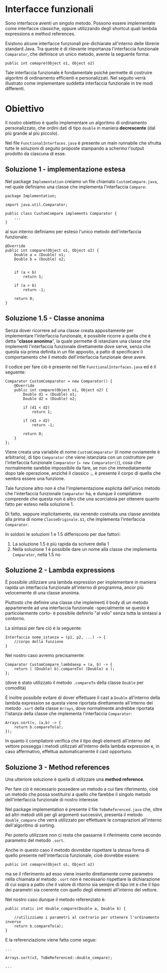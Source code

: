 # Interfacce funzionali

Sono interfacce aventi un singolo metodo. Possono essere implementate come interfacce classiche, oppure utilizzando degli shortcut quali lambda expressions e method references.

Esistono alcune interfacce funzionali pre-dichiarate all'interno delle librerie standard Java. Tra queste è di rilevante importanza l'interfaccia funzionale `Comparator`, che definisce un unico metodo, avente la seguente forma:

`public int comapre(Object o1, Object o2)`


Tale interfaccia funzionale è fondamentale poiché permette di costruire algoritmi di ordinamento efficienti e personalizzati. Nel seguito verrà illustrato come implementare suddetta interfaccia funzionale in tre modi differenti.


# Obiettivo

Il nostro obiettivo è quello implementare un algoritmo di ordinamento personalizzato, che ordini dati di tipo `double` in maniera **decrescente** (dal più grande al più piccolo).

Nel file `FunctionalInterfaces.java` è presente un main runnabile che sfrutta tutte le soluzioni di seguito proposte stampando a schermo l'output prodotto da ciascuna di esse.


## Soluzione 1 - implementazione estesa

Nel package `Implementation` creiamo un file chiamato `CustomCompare.java`, nel quale definiamo una classe che implementa l'interfaccia `Compare`:

```
package Implementation;

import java.util.Comparator;

public class CustomCompare implements Comparator {
    ...
}
```

al suo interno definiamo per esteso l'unico metodo dell'interfaccia funzionale:
```
@Override
public int compare(Object o1, Object o2) {
    Double a = (Double) o1;
    Double b = (Double) o2;


    if (a < b)
        return 1;
    
    if (a > b)
        return -1;

    return 0;
}
```


## Soluzione 1.5 - Classe anonima

Senza dover ricorrere ad una classe creata appositamente per implementare l'interfaccia funzionale, è possibile ricorre a quella che è detta "**classe anonima**", la quale permette di istanziare una classe che implementi l'interfaccia funzionale direttamente dove serve, senza che questa sia prima definita in un file apposito, a patto di specificare il comportamento che il metodo dell'interfaccia funzionale deve avere.

Il codice per fare ciò è presente nel file `FunctionalInterfaces.java` ed è il seguente:

```
Comparator CustomComparator = new Comparator() {
    @Override
    public int compare(Object o1, Object o2) {
        Double d1 = (Double) o1;
        Double d2 = (Double) o2;

        if (d1 < d2)
            return 1;

        if (d1 > d2)
            return -1;

        return 0;
    }
};
```

Viene creata una variabile di nome `CustomComparator` (il nome ovviamente è arbitrario), di tipo `Comparator` che viene istanziata con un costruttore per l'interfaccia funzionale `Comparator` (`= new Comparator()`), cosa che normalmente sarebbe impossibile da fare, se non che immediatamente dopo tale operazione, anziché il classico `;`, è presente il corpo di quella che sembra essere una funzione.

Tale funzione altro non è che l'implementazione esplicita dell'unico metodo che l'interfaccia funzionale `Comparator` ha, e dunque il compilatore comprende che questa non è altro che una scorciatoia per ottenere quanto fatto per esteso nella soluzione 1.

Di fatto, seppure implicitamente, sta venendo costruita una classe annidata alla prima di nome `ClasseOriginale.$1`, che implementa l'interfaccia `Comparator`.

In soldoni le soluzioni 1 e 1.5 differiscono per due fattori:
1) La soluzione 1.5 è più rapida da scrivere della 1
2) Nella soluzione 1 è possibile dare un nome alla classe che implementa `Comparator`, nella 1.5 no


## Soluzione 2 - Lambda expressions

È possibile utilizzare una lambda expression per implementare in maniera rapida un interfaccia funzionale all'interno di programma, ancor più velocemente di una classe anonima.

Piuttosto che definire una classe che implementi il body di un metodo appartenente ad una interfaccia funzionale -specialmente se questo è particolarmente corto- è possibile definirlo "al volo" senza tutta la sintassi a contorno.


La sintassi per fare ciò è la seguente:

```
Interfaccia nome_istanza = (p1, p2, ...) -> {
    //corpo della funzione
}
```

Nel nostro caso avremo precisamente:

```
Comparator CustomCompare_lambdaexp = (a, b) -> {
    return ( (Double) b).compareTo( (Double) a );
};
```

(dove è stato utilizzato il metodo `.compareTo` della classe `Double` per comodità)

È inoltre possibile evitare di dover effettuare il cast a `Double` all'interno della lambda expression se questa viene riportata direttamente all'interno del metodo `.sort` della classe `Arrays`, dove normalmente andrebbe riportata l'istanza della classe che implementa l'interfaccia `Comparator`:

```
Arrays.sort(v, (a,b) -> {
    return b.compareTo(a);
});
```

In quanto il compilatore verifica che il tipo degli elementi all'interno del vettore possegga i metodi utilizzati all'interno della lambda expression e, in caso affermativo, effettua automaticamente il cast opportuno.

## Soluzione 3 - Method references

Una ulteriore soluzione è quella di utilizzare una **method reference**.

Per fare ciò è necessario possedere un metodo a cui fare riferimento, cioè un metodo che possa sostituirsi a quello che farebbe il singolo metodo dell'interfaccia funzionale di nostro interesse.

Nel package implementation è presente il file `ToBeReferenced.java` che, oltre ad altri metodi utili per gli argomenti successivi, presenta il metodo `double_compare` che verrà utilizzato per effettuare le comaprazioni all'interno dell'algoritmo di sorting.

Per poterlo utilizzare non ci resta che passarne il riferimento come secondo parametro del metodo `.sort`.

Anche in questo caso il metodo dovrebbe rispettare la stessa forma di quello presente nell'interfaccia funzionale, cioè dovrebbe essere:

`public int comapre(Object o1, Object o2)`

ma se il riferimento ad esso viene inserito direttamente come parametro nella chiamata al metodo `.sort` non è necessario rispettare la dichiarazione di cui sopra a patto che il valore di ritorno sia sempre di tipo int e che il tipo dei parametri sia coerente con quello degli elementi all'interno del vettore.

Nel nostro caso dunque il metodo referenziato è:

```
public static int double_compare(Double a, Double b) {

    //utilizziamo i parametri al contrario per ottenere l'ordinamento inverso
    return b.compareTo(a);
}
```

E la referenziazione viene fatta come segue:

```
...

Arrays.sort(v3, ToBeReferenced::double_compare); 

...
```